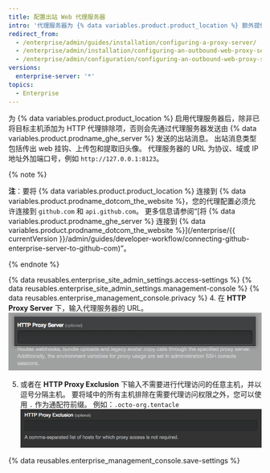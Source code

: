 ```yaml
---
title: 配置出站 Web 代理服务器
intro: '代理服务器为 {% data variables.product.product_location %} 额外提供了一级安全性。'
redirect_from:
  - /enterprise/admin/guides/installation/configuring-a-proxy-server/
  - /enterprise/admin/installation/configuring-an-outbound-web-proxy-server
  - /enterprise/admin/configuration/configuring-an-outbound-web-proxy-server
versions:
  enterprise-server: '*'
topics:
  - Enterprise
---
```


为 {% data variables.product.product_location %} 启用代理服务器后，除非已将目标主机添加为 HTTP 代理排除项，否则会先通过代理服务器发送由 {% data variables.product.prodname_ghe_server %} 发送的出站消息。 出站消息类型包括传出 web 挂钩、上传包和提取旧头像。 代理服务器的 URL 为协议、域或 IP 地址外加端口号，例如 `http://127.0.0.1:8123`。

{% note %}

**注**：要将 {% data variables.product.product_location %} 连接到 {% data variables.product.prodname_dotcom_the_website %}，您的代理配置必须允许连接到 `github.com` 和 `api.github.com`。 更多信息请参阅“[将 {% data variables.product.prodname_ghe_server %} 连接到 {% data variables.product.prodname_dotcom_the_website %}](/enterprise/{{ currentVersion }}/admin/guides/developer-workflow/connecting-github-enterprise-server-to-github-com)”。

{% endnote %}

{% data reusables.enterprise_site_admin_settings.access-settings %}
{% data reusables.enterprise_site_admin_settings.management-console %}
{% data reusables.enterprise_management_console.privacy %}
4. 在 **HTTP Proxy Server** 下，输入代理服务器的 URL。 ![用于输入 HTTP 代理服务器 URL 的字段](/assets/images/enterprise/management-console/http-proxy-field.png)

5. 或者在 **HTTP Proxy Exclusion** 下输入不需要进行代理访问的任意主机，并以逗号分隔主机。 要将域中的所有主机排除在需要代理访问权限之外，您可以使用 `.` 作为通配符前缀。  例如：`.octo-org.tentacle` ![输入任何 HTTP 代理排除项的字段](/assets/images/enterprise/management-console/http-proxy-exclusion-field.png)

{% data reusables.enterprise_management_console.save-settings %}
